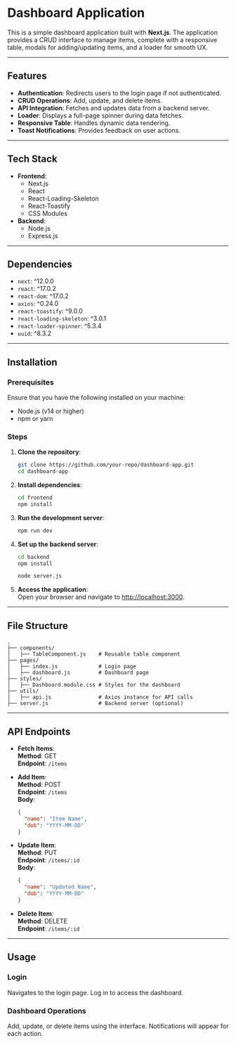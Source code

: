 # Dashboard Application

This is a simple dashboard application built with **Next.js**. The application provides a CRUD interface to manage items, complete with a responsive table, modals for adding/updating items, and a loader for smooth UX.

---

## Features

- **Authentication**: Redirects users to the login page if not authenticated.
- **CRUD Operations**: Add, update, and delete items.
- **API Integration**: Fetches and updates data from a backend server.
- **Loader**: Displays a full-page spinner during data fetches.
- **Responsive Table**: Handles dynamic data rendering.
- **Toast Notifications**: Provides feedback on user actions.

---

## Tech Stack

- **Frontend**:  
  - Next.js  
  - React  
  - React-Loading-Skeleton  
  - React-Toastify  
  - CSS Modules  
- **Backend**:  
  - Node.js  
  - Express.js  

---

## Dependencies

- `next`: ^12.0.0  
- `react`: ^17.0.2  
- `react-dom`: ^17.0.2  
- `axios`: ^0.24.0  
- `react-toastify`: ^9.0.0  
- `react-loading-skeleton`: ^3.0.1  
- `react-loader-spinner`: ^5.3.4  
- `uuid`: ^8.3.2  

---

## Installation

### Prerequisites

Ensure that you have the following installed on your machine:

- Node.js (v14 or higher)  
- npm or yarn  

### Steps

1. **Clone the repository**:  
   ```bash
   git clone https://github.com/your-repo/dashboard-app.git
   cd dashboard-app
   ```

2. **Install dependencies**:  
   ```bash
   cd frontend
   npm install
   ```

3. **Run the development server**:  
   ```bash
   npm run dev
   ```

4. **Set up the backend server**:  

   ```bash
   cd backend
   npm install
   ```
   

   ```bash
   node server.js
   ```

5. **Access the application**:  
   Open your browser and navigate to [http://localhost:3000](http://localhost:3000).

---

## File Structure

```plaintext
.  
├── components/  
│   ├── TableComponent.js    # Reusable table component  
├── pages/  
│   ├── index.js             # Login page  
│   ├── dashboard.js         # Dashboard page  
├── styles/  
│   ├── Dashboard.module.css # Styles for the dashboard  
├── utils/  
│   ├── api.js               # Axios instance for API calls  
├── server.js                # Backend server (optional)  
```

---

## API Endpoints

- **Fetch Items**:  
  **Method**: GET  
  **Endpoint**: `/items`  

- **Add Item**:  
  **Method**: POST  
  **Endpoint**: `/items`  
  **Body**:
  ```json
  {
    "name": "Item Name",
    "dob": "YYYY-MM-DD"
  }
  ```

- **Update Item**:  
  **Method**: PUT  
  **Endpoint**: `/items/:id`  
  **Body**:
  ```json
  {
    "name": "Updated Name",
    "dob": "YYYY-MM-DD"
  }
  ```

- **Delete Item**:  
  **Method**: DELETE  
  **Endpoint**: `/items/:id`

---

## Usage

### Login
Navigates to the login page. Log in to access the dashboard.

### Dashboard Operations
Add, update, or delete items using the interface. Notifications will appear for each action.
